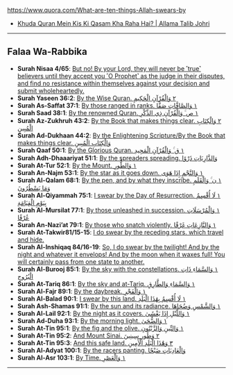 https://www.quora.com/What-are-ten-things-Allah-swears-by

* [Khuda Quran Mein Kis Ki Qasam Kha Raha Hai? | Allama Talib Johri](https://www.youtube.com/watch?v=inRV3nyyObY)

***

## Falaa Wa-Rabbika
* __Surah Nisaa 4/65__: [But no! By your Lord, they will never be ˹true˺ believers until they accept you ˹O Prophet˺ as the judge in their disputes, and find no resistance within themselves against your decision and submit wholeheartedly.](https://quranwbw.com/4/65)
* __Surah Yaseen 36:2__: [By the Wise Quran. ٢ وَالْقُرْآنِ الْحَكِيمِ](https://quran.com/36/2)
* __Surah As-Saffat 37:1__: [By those ranged in ranks. ١ وَالصَّافَّاتِ صَفًّا](https://quran.com/37/1)
* __Surah Saad 38:1__: [By the renowned Quran. ١ ص ۚ وَالْقُرْآنِ ذِي الذِّكْرِ](https://quran.com/38/1)
* __Surah Az-Zukhruh 43:2__: [By the Book that makes things clear. ٢ وَالْكِتَابِ الْمُبِينِ](https://quran.com/43/2)
* __Surah Ad-Dukhaan 44:2__: [By the Enlightening Scripture/By the Book that makes things clear. وَالْكِتَابِ الْمُبِينِ](https://quran.com/44/2)
* __Surah Qaaf 50:1__: [By the Glorious Quran. ١ ق ۚ وَالْقُرْآنِ الْمَجِيدِ](https://quran.com/50/1)
* __Surah Adh-Dhaaariyat 51:1__: [By the spreaders spreading.  وَالذَّارِيَاتِ ذَرْوًا](https://quran.com/51/1)
* __Surah At-Tur 52:1__: [By the Mount. ١ وَالطُّورِ](https://quran.com/52/1)
* __Surah An-Najm 53:1__: [By the star as it goes down. ١ وَالنَّجْمِ إِذَا هَوَى](https://quran.com/53/1)
* __Surah Al-Qalam 68:1__: [By the pen, and by what they inscribe. ١ ن ۚ وَالْقَلَمِ وَمَا يَسْطُرُونَ](https://quran.com/68/1)
* __Surah Al-Qiyammah 75:1__: [I swear by the Day of Resurrection. ١ لَا أُقْسِمُ بِيَوْمِ الْقِيَامَةِ](https://quran.com/75/1)
* __Surah Al-Mursilat 77:1__: [By those unleashed in succession. ١ وَالْمُرْسَلَاتِ عُرْفًا](https://quran.com/77/1)
* __Surah An-Nazi’at 79:1__: [By those who snatch violently. ١ وَالنَّازِعَاتِ غَرْقًا](https://quran.com/79/1)
* __Surah At-Takwir81/15-15__: [I do swear by the receding stars. which travel and hide.](https://quran.com/81/15-16)
* __Surah Al-Inshiqaq 84/16-19__: [So, I do swear by the twilight! And by the night and whatever it envelops! And by the moon when it waxes full! You will certainly pass from one state to another.](https://quran.com/84/16-19)
* __Surah Al-Burooj 85:1__: [By the sky with the constellations. ١ وَالسَّمَاءِ ذَاتِ الْبُرُوجِ](https://quran.com/85/1)
* __Surah At-Tariq 86:1__: [By the sky and at-Tariq. ١ وَالسَّمَاءِ وَالطَّارِقِ](https://quran.com/86/1)
* __Surah Al-Fajr 89:1__: [By the daybreak. ١ وَالْفَجْرِ](https://quran.com/89/1)
* __Surah Al-Balad 90:1__: [I swear by this land. ١ لَا أُقْسِمُ بِهَٰذَا الْبَلَدِ](https://quran.com/90/1)
* __Surah Ash-Shamas 91:1__: [By the sun and its radiance. ١ وَالشَّمْسِ وَضُحَاهَا](https://quran.com/91/1)
* __Surah Al-Lail 92:1__: [By the night as it covers. ١ وَاللَّيْلِ إِذَا يَغْشَىٰ](https://quran.com/92/1)
* __Surah Ad-Duha 93:1__: [By the morning light. ١ وَالضُّحَىٰ](https://quran.com/93/1)
* __Surah At-Tin 95:1__: [By the fig and the olive. ١ وَالتِّينِ وَالزَّيْتُونِ](https://quran.com/95/1)
* __Surah At-Tin 95:2__: [And Mount Sinai. ٢ وَطُورِ سِينِينَ](https://quran.com/95/2)
* __Surah At-Tin 95:3__: [And this safe land. ٣ وَهَٰذَا الْبَلَدِ الْأَمِينِ](https://quran.com/95/3)
* __Surah Al-Adyat 100:1__: [By the racers panting. وَالْعَادِيَاتِ ضَبْحًا](https://quran.com/100/1)
* __Surah Al-Asr 103:1__: [By Time. ١ وَالْعَصْرِ](https://quran.com/103/1)

***
